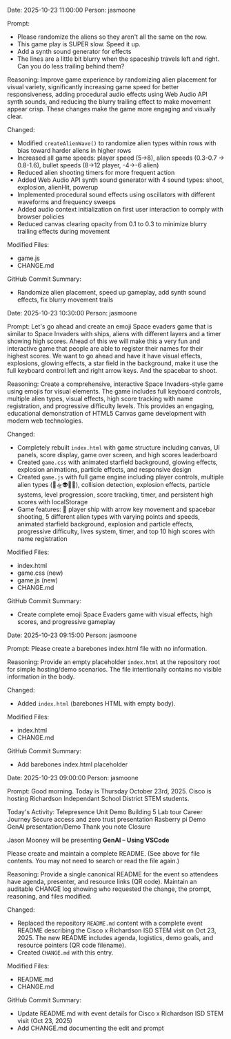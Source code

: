 Date: 2025-10-23 11:00:00
Person: jasmoone

Prompt:
* Please randomize the aliens so they aren't all the same on the row.
* This game play is SUPER slow. Speed it up.
* Add a synth sound generator for effects
* The lines are a little bit blurry when the spaceship travels left and right. Can you do less trailing behind them?

Reasoning:
Improve game experience by randomizing alien placement for visual variety, significantly increasing game speed for better responsiveness, adding procedural audio effects using Web Audio API synth sounds, and reducing the blurry trailing effect to make movement appear crisp. These changes make the game more engaging and visually clear.

Changed:
- Modified `createAlienWave()` to randomize alien types within rows with bias toward harder aliens in higher rows
- Increased all game speeds: player speed (5→8), alien speeds (0.3-0.7 → 0.8-1.6), bullet speeds (8→12 player, -4→-6 alien)
- Reduced alien shooting timers for more frequent action
- Added Web Audio API synth sound generator with 4 sound types: shoot, explosion, alienHit, powerup
- Implemented procedural sound effects using oscillators with different waveforms and frequency sweeps
- Added audio context initialization on first user interaction to comply with browser policies
- Reduced canvas clearing opacity from 0.1 to 0.3 to minimize blurry trailing effects during movement

Modified Files:
- game.js
- CHANGE.md

GitHub Commit Summary:
- Randomize alien placement, speed up gameplay, add synth sound effects, fix blurry movement trails

Date: 2025-10-23 10:30:00
Person: jasmoone

Prompt:
Let's go ahead and create an emoji Space evaders game that is similar to Space Invaders with ships, aliens with different layers and a timer showing high scores. Ahead of this we will make this a very fun and interactive game that people are able to register their names for their highest scores. We want to go ahead and have it have visual effects, explosions, glowing effects, a star field in the background, make it use the full keyboard control left and right arrow keys. And the spacebar to shoot.

Reasoning:
Create a comprehensive, interactive Space Invaders-style game using emojis for visual elements. The game includes full keyboard controls, multiple alien types, visual effects, high score tracking with name registration, and progressive difficulty levels. This provides an engaging, educational demonstration of HTML5 Canvas game development with modern web technologies.

Changed:
- Completely rebuilt `index.html` with game structure including canvas, UI panels, score display, game over screen, and high scores leaderboard
- Created `game.css` with animated starfield background, glowing effects, explosion animations, particle effects, and responsive design
- Created `game.js` with full game engine including player controls, multiple alien types (👾🛸👽🤖👹), collision detection, explosion effects, particle systems, level progression, score tracking, timer, and persistent high scores with localStorage
- Game features: 🚀 player ship with arrow key movement and spacebar shooting, 5 different alien types with varying points and speeds, animated starfield background, explosion and particle effects, progressive difficulty, lives system, timer, and top 10 high scores with name registration

Modified Files:
- index.html
- game.css (new)
- game.js (new)
- CHANGE.md

GitHub Commit Summary:
- Create complete emoji Space Evaders game with visual effects, high scores, and progressive gameplay

Date: 2025-10-23 09:15:00
Person: jasmoone

Prompt:
Please create a barebones index.html file with no information.

Reasoning:
Provide an empty placeholder `index.html` at the repository root for simple hosting/demo scenarios. The file intentionally contains no visible information in the body.

Changed:
- Added `index.html` (barebones HTML with empty body).

Modified Files:
- index.html
- CHANGE.md

GitHub Commit Summary:
- Add barebones index.html placeholder

Date: 2025-10-23 09:00:00
Person: jasmoone

Prompt:
Good morning.  Today is Thursday October 23rd, 2025.  Cisco is hosting Richardson Independant School District STEM students.  

Today's Activity:
Telepresence Unit Demo
Building 5 Lab tour
Career Journey
Secure access and zero trust presentation
Rasberry pi Demo
GenAl presentation/Demo
Thank you note
Closure

Jason Mooney will be presenting **GenAI – Using VSCode**

Please create and maintain a complete README. (See <attachments> above for file contents. You may not need to search or read the file again.)

Reasoning:
Provide a single canonical README for the event so attendees have agenda, presenter, and resource links (QR code). Maintain an auditable CHANGE log showing who requested the change, the prompt, reasoning, and files modified.

Changed:
- Replaced the repository `README.md` content with a complete event README describing the Cisco x Richardson ISD STEM visit on Oct 23, 2025. The new README includes agenda, logistics, demo goals, and resource pointers (QR code filename).
- Created `CHANGE.md` with this entry.

Modified Files:
- README.md
- CHANGE.md

GitHub Commit Summary:
- Update README.md with event details for Cisco x Richardson ISD STEM visit (Oct 23, 2025)
- Add CHANGE.md documenting the edit and prompt